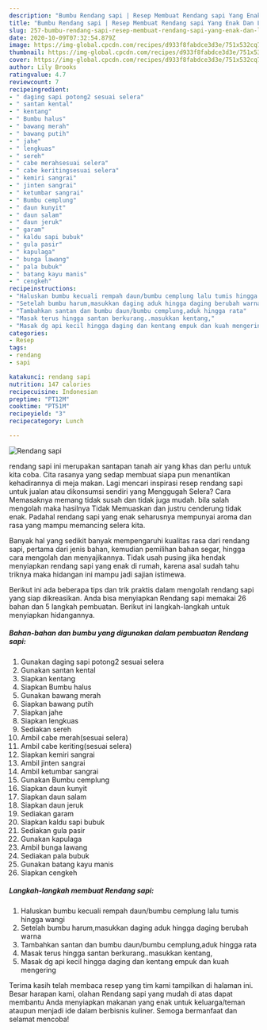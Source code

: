 ```yaml
---
description: "Bumbu Rendang sapi | Resep Membuat Rendang sapi Yang Enak Dan Lezat"
title: "Bumbu Rendang sapi | Resep Membuat Rendang sapi Yang Enak Dan Lezat"
slug: 257-bumbu-rendang-sapi-resep-membuat-rendang-sapi-yang-enak-dan-lezat
date: 2020-10-09T07:32:54.879Z
image: https://img-global.cpcdn.com/recipes/d933f8fabdce3d3e/751x532cq70/rendang-sapi-foto-resep-utama.jpg
thumbnail: https://img-global.cpcdn.com/recipes/d933f8fabdce3d3e/751x532cq70/rendang-sapi-foto-resep-utama.jpg
cover: https://img-global.cpcdn.com/recipes/d933f8fabdce3d3e/751x532cq70/rendang-sapi-foto-resep-utama.jpg
author: Lily Brooks
ratingvalue: 4.7
reviewcount: 7
recipeingredient:
- " daging sapi potong2 sesuai selera"
- " santan kental"
- " kentang"
- " Bumbu halus"
- " bawang merah"
- " bawang putih"
- " jahe"
- " lengkuas"
- " sereh"
- " cabe merahsesuai selera"
- " cabe keritingsesuai selera"
- " kemiri sangrai"
- " jinten sangrai"
- " ketumbar sangrai"
- " Bumbu cemplung"
- " daun kunyit"
- " daun salam"
- " daun jeruk"
- " garam"
- " kaldu sapi bubuk"
- " gula pasir"
- " kapulaga"
- " bunga lawang"
- " pala bubuk"
- " batang kayu manis"
- " cengkeh"
recipeinstructions:
- "Haluskan bumbu kecuali rempah daun/bumbu cemplung lalu tumis hingga wangi"
- "Setelah bumbu harum,masukkan daging aduk hingga daging berubah warna"
- "Tambahkan santan dan bumbu daun/bumbu cemplung,aduk hingga rata"
- "Masak terus hingga santan berkurang..masukkan kentang,"
- "Masak dg api kecil hingga daging dan kentang empuk dan kuah mengering"
categories:
- Resep
tags:
- rendang
- sapi

katakunci: rendang sapi 
nutrition: 147 calories
recipecuisine: Indonesian
preptime: "PT12M"
cooktime: "PT51M"
recipeyield: "3"
recipecategory: Lunch

---
```



![Rendang sapi](https://img-global.cpcdn.com/recipes/d933f8fabdce3d3e/751x532cq70/rendang-sapi-foto-resep-utama.jpg)


rendang sapi ini merupakan santapan tanah air yang khas dan perlu untuk kita coba. Cita rasanya yang sedap membuat siapa pun menantikan kehadirannya di meja makan.
Lagi mencari inspirasi resep rendang sapi untuk jualan atau dikonsumsi sendiri yang Menggugah Selera? Cara Memasaknya memang tidak susah dan tidak juga mudah. bila salah mengolah maka hasilnya Tidak Memuaskan dan justru cenderung tidak enak. Padahal rendang sapi yang enak seharusnya mempunyai aroma dan rasa yang mampu memancing selera kita.

Banyak hal yang sedikit banyak mempengaruhi kualitas rasa dari rendang sapi, pertama dari jenis bahan, kemudian pemilihan bahan segar, hingga cara mengolah dan menyajikannya. Tidak usah pusing jika hendak menyiapkan rendang sapi yang enak di rumah, karena asal sudah tahu triknya maka hidangan ini mampu jadi sajian istimewa.




Berikut ini ada beberapa tips dan trik praktis dalam mengolah rendang sapi yang siap dikreasikan. Anda bisa menyiapkan Rendang sapi memakai 26 bahan dan 5 langkah pembuatan. Berikut ini langkah-langkah untuk menyiapkan hidangannya.

<!--inarticleads1-->

##### Bahan-bahan dan bumbu yang digunakan dalam pembuatan Rendang sapi:

1. Gunakan  daging sapi potong2 sesuai selera
1. Gunakan  santan kental
1. Siapkan  kentang
1. Siapkan  Bumbu halus
1. Gunakan  bawang merah
1. Siapkan  bawang putih
1. Siapkan  jahe
1. Siapkan  lengkuas
1. Sediakan  sereh
1. Ambil  cabe merah(sesuai selera)
1. Ambil  cabe keriting(sesuai selera)
1. Siapkan  kemiri sangrai
1. Ambil  jinten sangrai
1. Ambil  ketumbar sangrai
1. Gunakan  Bumbu cemplung
1. Siapkan  daun kunyit
1. Siapkan  daun salam
1. Siapkan  daun jeruk
1. Sediakan  garam
1. Siapkan  kaldu sapi bubuk
1. Sediakan  gula pasir
1. Gunakan  kapulaga
1. Ambil  bunga lawang
1. Sediakan  pala bubuk
1. Gunakan  batang kayu manis
1. Siapkan  cengkeh




<!--inarticleads2-->

##### Langkah-langkah membuat Rendang sapi:

1. Haluskan bumbu kecuali rempah daun/bumbu cemplung lalu tumis hingga wangi
1. Setelah bumbu harum,masukkan daging aduk hingga daging berubah warna
1. Tambahkan santan dan bumbu daun/bumbu cemplung,aduk hingga rata
1. Masak terus hingga santan berkurang..masukkan kentang,
1. Masak dg api kecil hingga daging dan kentang empuk dan kuah mengering




Terima kasih telah membaca resep yang tim kami tampilkan di halaman ini. Besar harapan kami, olahan Rendang sapi yang mudah di atas dapat membantu Anda menyiapkan makanan yang enak untuk keluarga/teman ataupun menjadi ide dalam berbisnis kuliner. Semoga bermanfaat dan selamat mencoba!

